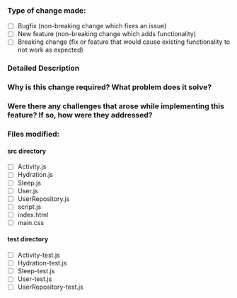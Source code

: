 ### Type of change made:
- [ ] Bugfix (non-breaking change which fixes an issue)
- [ ] New feature (non-breaking change which adds functionality)
- [ ] Breaking change (fix or feature that would cause existing functionality to not work as expected)

### Detailed Description

### Why is this change required? What problem does it solve?

### Were there any challenges that arose while implementing this feature? If so, how were they addressed?

### Files modified:
#### src directory
  - [ ] Activity.js
  - [ ] Hydration.js
  - [ ] Sleep.js
  - [ ] User.js
  - [ ] UserRepository.js
  - [ ] script.js
  - [ ] index.html
  - [ ] main.css
#### test directory
  - [ ] Activity-test.js
  - [ ] Hydration-test.js
  - [ ] Sleep-test.js
  - [ ] User-test.js
  - [ ] UserRepository-test.js
